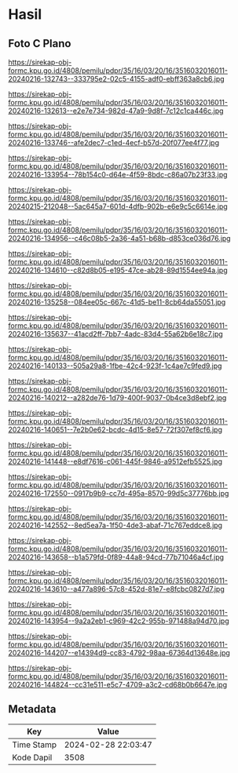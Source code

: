 # Hasil

## Foto C Plano

https://sirekap-obj-formc.kpu.go.id/4808/pemilu/pdpr/35/16/03/20/16/3516032016011-20240216-132743--333795e2-02c5-4155-adf0-ebff363a8cb6.jpg

https://sirekap-obj-formc.kpu.go.id/4808/pemilu/pdpr/35/16/03/20/16/3516032016011-20240216-132613--e2e7e734-982d-47a9-9d8f-7c12c1ca446c.jpg

https://sirekap-obj-formc.kpu.go.id/4808/pemilu/pdpr/35/16/03/20/16/3516032016011-20240216-133746--afe2dec7-c1ed-4ecf-b57d-20f077ee4f77.jpg

https://sirekap-obj-formc.kpu.go.id/4808/pemilu/pdpr/35/16/03/20/16/3516032016011-20240216-133954--78b154c0-d64e-4f59-8bdc-c86a07b23f33.jpg

https://sirekap-obj-formc.kpu.go.id/4808/pemilu/pdpr/35/16/03/20/16/3516032016011-20240215-212048--5ac645a7-601d-4dfb-902b-e6e9c5c6614e.jpg

https://sirekap-obj-formc.kpu.go.id/4808/pemilu/pdpr/35/16/03/20/16/3516032016011-20240216-134956--c46c08b5-2a36-4a51-b68b-d853ce036d76.jpg

https://sirekap-obj-formc.kpu.go.id/4808/pemilu/pdpr/35/16/03/20/16/3516032016011-20240216-134610--c82d8b05-e195-47ce-ab28-89d1554ee94a.jpg

https://sirekap-obj-formc.kpu.go.id/4808/pemilu/pdpr/35/16/03/20/16/3516032016011-20240216-135258--084ee05c-667c-41d5-be11-8cb64da55051.jpg

https://sirekap-obj-formc.kpu.go.id/4808/pemilu/pdpr/35/16/03/20/16/3516032016011-20240216-135637--41acd2ff-7bb7-4adc-83d4-55a62b6e18c7.jpg

https://sirekap-obj-formc.kpu.go.id/4808/pemilu/pdpr/35/16/03/20/16/3516032016011-20240216-140133--505a29a8-1fbe-42c4-923f-1c4ae7c9fed9.jpg

https://sirekap-obj-formc.kpu.go.id/4808/pemilu/pdpr/35/16/03/20/16/3516032016011-20240216-140212--a282de76-1d79-400f-9037-0b4ce3d8ebf2.jpg

https://sirekap-obj-formc.kpu.go.id/4808/pemilu/pdpr/35/16/03/20/16/3516032016011-20240216-140651--7e2b0e62-bcdc-4d15-8e57-72f307ef8cf6.jpg

https://sirekap-obj-formc.kpu.go.id/4808/pemilu/pdpr/35/16/03/20/16/3516032016011-20240216-141448--e8df7616-c061-445f-9846-a9512efb5525.jpg

https://sirekap-obj-formc.kpu.go.id/4808/pemilu/pdpr/35/16/03/20/16/3516032016011-20240216-172550--0917b9b9-cc7d-495a-8570-99d5c37776bb.jpg

https://sirekap-obj-formc.kpu.go.id/4808/pemilu/pdpr/35/16/03/20/16/3516032016011-20240216-142552--8ed5ea7a-1f50-4de3-abaf-71c767eddce8.jpg

https://sirekap-obj-formc.kpu.go.id/4808/pemilu/pdpr/35/16/03/20/16/3516032016011-20240216-143658--b1a579fd-0f89-44a8-94cd-77b71046a4cf.jpg

https://sirekap-obj-formc.kpu.go.id/4808/pemilu/pdpr/35/16/03/20/16/3516032016011-20240216-143610--a477a896-57c8-452d-81e7-e8fcbc0827d7.jpg

https://sirekap-obj-formc.kpu.go.id/4808/pemilu/pdpr/35/16/03/20/16/3516032016011-20240216-143954--9a2a2eb1-c969-42c2-955b-971488a94d70.jpg

https://sirekap-obj-formc.kpu.go.id/4808/pemilu/pdpr/35/16/03/20/16/3516032016011-20240216-144207--e14394d9-cc83-4792-98aa-67364d13648e.jpg

https://sirekap-obj-formc.kpu.go.id/4808/pemilu/pdpr/35/16/03/20/16/3516032016011-20240216-144824--cc31e511-e5c7-4709-a3c2-cd68b0b6647e.jpg


## Metadata

| Key        | Value               |
| ---------- | ------------------- |
| Time Stamp | 2024-02-28 22:03:47 |
| Kode Dapil | 3508                |



